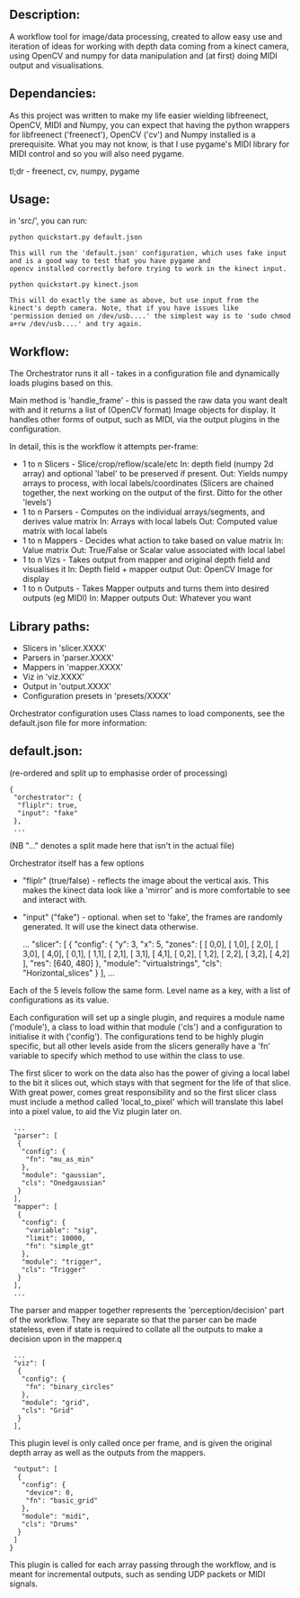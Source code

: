 Description:
------------

A workflow tool for image/data processing, created to allow easy use and iteration of ideas for working
with depth data coming from a kinect camera, using OpenCV and numpy for data manipulation and (at first)
doing MIDI output and visualisations.

Dependancies:
-------------

As this project was written to make my life easier wielding libfreenect, OpenCV, MIDI and Numpy, you can 
expect that having the python wrappers for libfreenect ('freenect'), OpenCV ('cv') and Numpy installed is a 
prerequisite. What you may not know, is that I use pygame's MIDI library for MIDI control and so you will also need
pygame.

tl;dr - freenect, cv, numpy, pygame

Usage:
------

in 'src/', you can run:

    python quickstart.py default.json
    
    This will run the 'default.json' configuration, which uses fake input and is a good way to test that you have pygame and 
    opencv installed correctly before trying to work in the kinect input.

    python quickstart.py kinect.json
    
    This will do exactly the same as above, but use input from the kinect's depth camera. Note, that if you have issues like
    'permission denied on /dev/usb....' the simplest way is to 'sudo chmod a+rw /dev/usb....' and try again.
    
Workflow:
---------

The Orchestrator runs it all - takes in a configuration file and dynamically loads plugins based on this.

Main method is 'handle_frame' - this is passed the raw data you want dealt with and it returns a list of
(OpenCV format) Image objects for display. It handles other forms of output, such as MIDI, via the output plugins
in the configuration.

In detail, this is the workflow it attempts per-frame:

 - 1 to n Slicers - Slice/crop/reflow/scale/etc
    In: depth field (numpy 2d array) and optional 'label' to be preserved if present.
    Out: Yields numpy arrays to process, with local labels/coordinates
    (Slicers are chained together, the next working on the output of the first. Ditto for the other 'levels')
 - 1 to n Parsers - Computes on the individual arrays/segments, and derives value matrix
    In: Arrays with local labels
    Out: Computed value matrix with local labels
 - 1 to n Mappers - Decides what action to take based on value matrix
    In: Value matrix
    Out: True/False or Scalar value associated with local label
 - 1 to n Vizs - Takes output from mapper and original depth field and visualises it
    In: Depth field + mapper output
    Out: OpenCV Image for display
 - 1 to n Outputs - Takes Mapper outputs and turns them into desired outputs (eg MIDI)
    In: Mapper outputs
    Out: Whatever you want

Library paths:
--------------

 - Slicers in 'slicer.XXXX'
 - Parsers in 'parser.XXXX'
 - Mappers in 'mapper.XXXX'
 - Viz in 'viz.XXXX'
 - Output in 'output.XXXX'
 - Configuration presets in 'presets/XXXX'
    
Orchestrator configuration uses Class names to load components, see the default.json file for more information:

default.json:
-------------

(re-ordered and split up to emphasise order of processing)

    {
     "orchestrator": {
      "fliplr": true,
      "input": "fake"
     },
     ...

(NB "..." denotes a split made here that isn't in the actual file)

Orchestrator itself has a few options
 - "fliplr" (true/false) - reflects the image about the vertical axis. This makes the kinect data look like a 'mirror' and is more
 comfortable to see and interact with.
 - "input" ("fake") - optional. when set to 'fake', the frames are randomly generated. It will use the kinect data otherwise. 
     
     ...
     "slicer": [
      {
       "config": {
        "y": 3, 
        "x": 5, 
        "zones": [
         [ 0,0], [ 1,0], [ 2,0], [ 3,0], [ 4,0], 
         [ 0,1], [ 1,1], [ 2,1], [ 3,1], [ 4,1], 
         [ 0,2], [ 1,2], [ 2,2], [ 3,2], [ 4,2]
        ], 
        "res": [640, 480]
       }, 
       "module": "virtualstrings", 
       "cls": "Horizontal_slices"
      }
     ], 
     ...

Each of the 5 levels follow the same form. Level name as a key, with a list of configurations as its value.

Each configuration will set up a single plugin, and requires a module name ('module'), a class to load within that module ('cls') 
and a configuration to initialise it with ('config'). The configurations tend to be highly plugin specific, but all other levels aside
from the slicers generally have a 'fn' variable to specify which method to use within the class to use.

The first slicer to work on the data also has the power of giving a local label to the bit it slices out, which stays with that segment
for the life of that slice. With great power, comes great responsibility and so the first slicer class must include a method called
'local_to_pixel' which will translate this label into a pixel value, to aid the Viz plugin later on.

     ...
     "parser": [
      {
       "config": {
        "fn": "mu_as_min"
       }, 
       "module": "gaussian", 
       "cls": "Onedgaussian"
      }
     ], 
     "mapper": [
      {
       "config": {
        "variable": "sig", 
        "limit": 10000, 
        "fn": "simple_gt"
       }, 
       "module": "trigger", 
       "cls": "Trigger"
      }
     ],  
     ...

The parser and mapper together represents the 'perception/decision' part of the workflow. They are separate so that the
parser can be made stateless, even if state is required to collate all the outputs to make a decision upon in the mapper.q

     ...
     "viz": [
      {
       "config": {
        "fn": "binary_circles"
       }, 
       "module": "grid", 
       "cls": "Grid"
      }
     ], 
     
This plugin level is only called once per frame, and is given the original depth array as well as the outputs from the mappers.

     "output": [
      {
       "config": {
        "device": 0, 
        "fn": "basic_grid"
       }, 
       "module": "midi", 
       "cls": "Drums"
      }
     ]
    }

This plugin is called for each array passing through the workflow, and is meant for incremental outputs, such as sending 
UDP packets or MIDI signals.
